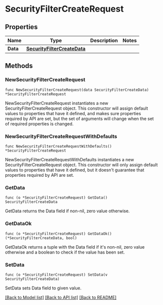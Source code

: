# SecurityFilterCreateRequest

## Properties

| Name     | Type                                                        | Description | Notes |
| -------- | ----------------------------------------------------------- | ----------- | ----- |
| **Data** | [**SecurityFilterCreateData**](SecurityFilterCreateData.md) |             |

## Methods

### NewSecurityFilterCreateRequest

`func NewSecurityFilterCreateRequest(data SecurityFilterCreateData) *SecurityFilterCreateRequest`

NewSecurityFilterCreateRequest instantiates a new SecurityFilterCreateRequest object.
This constructor will assign default values to properties that have it defined,
and makes sure properties required by API are set, but the set of arguments
will change when the set of required properties is changed.

### NewSecurityFilterCreateRequestWithDefaults

`func NewSecurityFilterCreateRequestWithDefaults() *SecurityFilterCreateRequest`

NewSecurityFilterCreateRequestWithDefaults instantiates a new SecurityFilterCreateRequest object.
This constructor will only assign default values to properties that have it defined,
but it doesn't guarantee that properties required by API are set.

### GetData

`func (o *SecurityFilterCreateRequest) GetData() SecurityFilterCreateData`

GetData returns the Data field if non-nil, zero value otherwise.

### GetDataOk

`func (o *SecurityFilterCreateRequest) GetDataOk() (*SecurityFilterCreateData, bool)`

GetDataOk returns a tuple with the Data field if it's non-nil, zero value otherwise
and a boolean to check if the value has been set.

### SetData

`func (o *SecurityFilterCreateRequest) SetData(v SecurityFilterCreateData)`

SetData sets Data field to given value.

[[Back to Model list]](../README.md#documentation-for-models) [[Back to API list]](../README.md#documentation-for-api-endpoints) [[Back to README]](../README.md)
